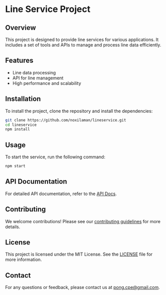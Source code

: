 # Line Service Project

## Overview
This project is designed to provide line services for various applications. It includes a set of tools and APIs to manage and process line data efficiently.

## Features
- Line data processing
- API for line management
- High performance and scalability

## Installation
To install the project, clone the repository and install the dependencies:
```bash
git clone https://github.com/noxilaman/lineservice.git
cd lineservice
npm install
```

## Usage
To start the service, run the following command:
```bash
npm start
```

## API Documentation
For detailed API documentation, refer to the [API Docs](docs/api.md).

## Contributing
We welcome contributions! Please see our [contributing guidelines](CONTRIBUTING.md) for more details.

## License
This project is licensed under the MIT License. See the [LICENSE](LICENSE) file for more information.

## Contact
For any questions or feedback, please contact us at pong.cpe@gmail.com.